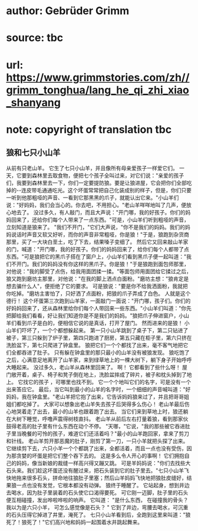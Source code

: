 # author: Gebrüder Grimm
# source: tbc
# url: https://www.grimmstories.com/zh//grimm_tonghua/lang_he_qi_zhi_xiao_shanyang
# note: copyright of translation tbc

## 狼和七只小山羊 

从前有只老山羊。 它生了七只小山羊，并且像所有母亲爱孩子一样爱它们。
一天，它要到森林里去取食物，便把七个孩子全叫过来，对它们说："亲爱的孩子们，我要到森林里去一下，你们一定要提防狼。要是让狼进屋，它会把你们全部吃掉的--连皮带毛通通吃光。这个坏蛋常常把自己化装成别的样子，但是，你们只要一听到他那粗哑的声音、一看到它那黑黑的爪子，就能认出它来。"小山羊们说："好妈妈，我们会当心的。你去吧，不用担心。"老山羊咩咩地叫了几声，便放心地去了。
没过多久，有人敲门，而且大声说："开门哪，我的好孩子。你们的妈妈回来了，还给你们每个人带来了一点东西。"可是，小山羊们听到粗哑的声音，立刻知道是狼来了。
"我们不开门，"它们大声说，"你不是我们的妈妈。我们的妈妈说话时声音又软又好听，而你的声音非常粗哑，你是狼！"于是，狼跑到杂货商那里，买了一大块白垩土，吃了下去，结果嗓子变细了。
然后它又回来敲山羊家的门，喊道："开门哪，我的好孩子。你们的妈妈回来了，给你们每个人都带了点东西。"可是狼把它的黑爪子搭在了窗户上，小山羊们看到黑爪子便一起叫道："我们不开门。我们的妈妈没有你这样的黑爪子。你是狼！"于是狼跑到面包师那里，对他说："我的脚受了点伤，给我用面团揉一揉。"等面包师用面团给它揉过之后，狼又跑到磨坊主那里，对他说："在我的脚上洒点白面粉。"磨坊主想："狼肯定是想去骗什么人"，便拒绝了它的要求。
可是狼说："要是你不给我洒面粉，我就把你吃掉。"磨坊主害怕了，只好洒了点面粉，把狼的爪子弄成了白色。
人就是这个德行！
这个坏蛋第三次跑到山羊家，一面敲门一面说："开门哪，孩子们。你们的好妈妈回来了，还从森林里给你们每个人带回来一些东西。"小山羊们叫道："你先把脚给我们看看，好让我们知道你是不是我们的妈妈。"狼把爪子伸进窗户，小山羊们看到爪子是白的，便相信它说的是真话，打开了屋门。
然而进来的是狼！ 小山羊们吓坏了，一个个都想躲起来。
第一只小山羊跳到了桌子下，第二只钻进了被子，第三只躲到了炉子里，第四只跑进了厨房，第五只藏在柜子里，第六只挤在洗脸盆下，第七只爬进了钟盒里。
狼把它们一个个都找了出来，毫不客气地把它们全都吞进了肚子。
只有躲在钟盒里的那只最小的山羊没有被狼发现。
狼吃饱了之后，心满意足地离开了山羊家，来到绿草地上的一棵大树下，躺下身子开始呼呼大睡起来。
没过多久，老山羊从森林里回来了。 啊！ 它都看到了些什么呀！
屋门敞开着，桌子、椅子和凳子倒在地上，洗脸盆摔成了碎片，被子和枕头掉到了地上。
它找它的孩子 ，可哪里也找不到。
它一个个地叫它们的名字，可是没有一个出来答应它。
最后，当它叫到最小的山羊的名字时，一个细细的声音喊叫道："好妈妈，我在钟盒里。"老山羊把它抱了出来，它告诉妈妈狼来过了，并且把哥哥姐姐们都吃掉了。
大家可以想象出老山羊失去孩子后哭得多么伤心！
老山羊最后伤心地哭着走了出去，最小的山羊也跟着跑了出去。
当它们来到草地上时，狼还躺在大树下睡觉，呼噜声震得树枝直抖。
老山羊从前后左右打量着狼，看到那家伙鼓得老高的肚子里有什么东西在动个不停。
"天哪，"它说，"我的那些被它吞进肚子里当晚餐的可怜的孩子，难道它们还活着吗？"最小的山羊跑回家，拿来了剪刀和针线。
老山羊剪开那恶魔的肚子，刚剪了第一刀，一只小羊就把头探了出来。
它继续剪下去，六只小羊一个个都跳了出来，全都活着，而且一点也没有受伤，因为那贪婪的坏蛋是把它们整个吞下去的。
这是多么令人开心的事啊！
它们拥抱自己的妈妈，像当新娘的裁缝一样高兴得又蹦又跳。
可是羊妈妈说："你们去找些大石头来。我们趁这坏蛋还没有醒过来，把石头装到它的肚子里去。"七只小山羊飞快地拖来很多石头，拼命地往狼肚子里塞；然后山羊妈妈飞快地把狼肚皮缝好，结果狼一点也没有发觉，它根本都没有动弹。
狼终于睡醒了。
它站起身，想到井边去喝水，因为肚子里装着的石头使它口渴得要死。
可它刚一迈脚，肚子里的石头便互相碰撞，发出哗啦哗啦的响声。 它叫道：
"是什么东西，
在碰撞我的骨头？
我以为是六只小羊，
可怎么感觉像是石头？ "
它到了井边，弯腰去喝水，可沉重的石头压得它掉进了井里，淹死了。
七只小山羊看到后，全跑到这里来叫道："狼死了！狼死了！"它们高兴地和妈妈一起围着水井跳起舞来。
